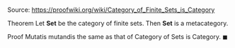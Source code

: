 # 

Source: https://proofwiki.org/wiki/Category_of_Finite_Sets_is_Category

Theorem
Let $\mathbf{Set}$ be the category of finite sets.
Then $\mathbf{Set}$ is a metacategory.


Proof
Mutatis mutandis the same as that of Category of Sets is Category.
$\blacksquare$





